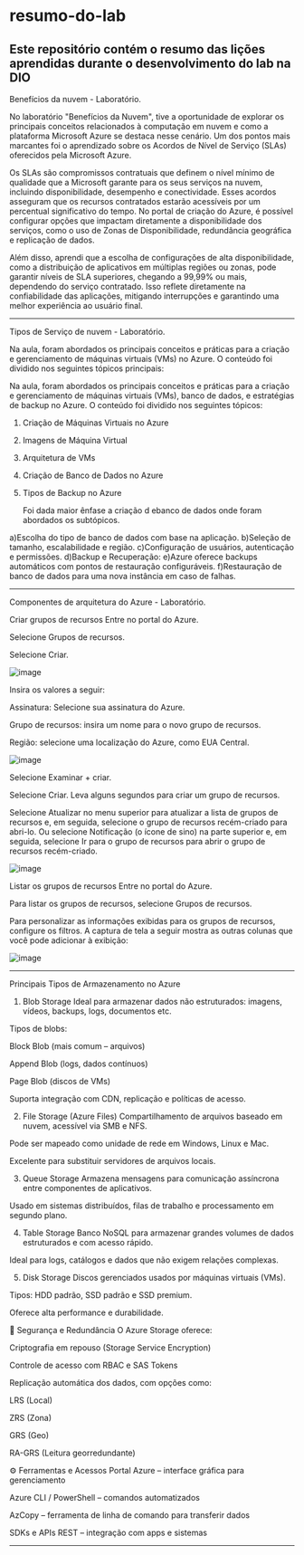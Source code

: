 # resumo-do-lab
Este repositório contém o resumo das lições aprendidas durante o desenvolvimento do lab na DIO
--------------------------------------------------------------------------------------------------------------------------------------------------------------------
Benefícios da nuvem - Laboratório.

No laboratório "Benefícios da Nuvem", tive a oportunidade de explorar os principais conceitos relacionados à computação em nuvem e como a plataforma Microsoft Azure se destaca nesse cenário. Um dos pontos mais marcantes foi o aprendizado sobre os Acordos de Nível de Serviço (SLAs) oferecidos pela Microsoft Azure.

Os SLAs são compromissos contratuais que definem o nível mínimo de qualidade que a Microsoft garante para os seus serviços na nuvem, incluindo disponibilidade, desempenho e conectividade. Esses acordos asseguram que os recursos contratados estarão acessíveis por um percentual significativo do tempo. No portal de criação do Azure, é possível configurar opções que impactam diretamente a disponibilidade dos serviços, como o uso de Zonas de Disponibilidade, redundância geográfica e replicação de dados.

Além disso, aprendi que a escolha de configurações de alta disponibilidade, como a distribuição de aplicativos em múltiplas regiões ou zonas, pode garantir níveis de SLA superiores, chegando a 99,99% ou mais, dependendo do serviço contratado. Isso reflete diretamente na confiabilidade das aplicações, mitigando interrupções e garantindo uma melhor experiência ao usuário final.

-----------------------------------------------------------------------------------------------------------------------------------------------------------------------------------------------------------------
Tipos de Serviço de nuvem - Laboratório.

Na aula, foram abordados os principais conceitos e práticas para a criação e gerenciamento de máquinas virtuais (VMs) no Azure. O conteúdo foi dividido nos seguintes tópicos principais:

Na aula, foram abordados os principais conceitos e práticas para a criação e gerenciamento de máquinas virtuais (VMs), banco de dados, e estratégias de backup no Azure. O conteúdo foi dividido nos seguintes tópicos:

1. Criação de Máquinas Virtuais no Azure

2. Imagens de Máquina Virtual

3. Arquitetura de VMs

4. Criação de Banco de Dados no Azure

5. Tipos de Backup no Azure

   Foi dada maior ênfase a criação d ebanco de dados onde foram abordados os subtópicos.

a)Escolha do tipo de banco de dados com base na aplicação.
b)Seleção de tamanho, escalabilidade e região.
c)Configuração de usuários, autenticação e permissões.
d)Backup e Recuperação:
e)Azure oferece backups automáticos com pontos de restauração configuráveis.
f)Restauração de banco de dados para uma nova instância em caso de falhas.

---------------------------------------------------------------------------------------------------------------------------------------------------------------------------------------------------------
Componentes de arquitetura do Azure - Laboratório.

Criar grupos de recursos
Entre no portal do Azure.

Selecione Grupos de recursos.

Selecione Criar.

![image](https://github.com/user-attachments/assets/8707b2db-8f1e-4dd6-a429-12bee60e9009)

Insira os valores a seguir:

Assinatura: Selecione sua assinatura do Azure.

Grupo de recursos: insira um nome para o novo grupo de recursos.

Região: selecione uma localização do Azure, como EUA Central.

![image](https://github.com/user-attachments/assets/5902b8f6-5054-47c6-8116-6bd8e5179a13)

Selecione Examinar + criar.

Selecione Criar. Leva alguns segundos para criar um grupo de recursos.

Selecione Atualizar no menu superior para atualizar a lista de grupos de recursos e, em seguida, selecione o grupo de recursos recém-criado para abri-lo. Ou selecione Notificação (o ícone de sino) na parte superior e, em seguida, selecione Ir para o grupo de recursos para abrir o grupo de recursos recém-criado.

![image](https://github.com/user-attachments/assets/a31d5d91-f251-46be-926a-87d1ede89157)

Listar os grupos de recursos
Entre no portal do Azure.

Para listar os grupos de recursos, selecione Grupos de recursos.

Para personalizar as informações exibidas para os grupos de recursos, configure os filtros. A captura de tela a seguir mostra as outras colunas que você pode adicionar à exibição:

![image](https://github.com/user-attachments/assets/6f7aa0bd-8096-4a8b-8fd8-2fb2f9ff9f42)


--------------------------------------------------------------------------------------------------------------------------------------------------------------------
Principais Tipos de Armazenamento no Azure
1. Blob Storage
Ideal para armazenar dados não estruturados: imagens, vídeos, backups, logs, documentos etc.

Tipos de blobs:

Block Blob (mais comum – arquivos)

Append Blob (logs, dados contínuos)

Page Blob (discos de VMs)

Suporta integração com CDN, replicação e políticas de acesso.

2. File Storage (Azure Files)
Compartilhamento de arquivos baseado em nuvem, acessível via SMB e NFS.

Pode ser mapeado como unidade de rede em Windows, Linux e Mac.

Excelente para substituir servidores de arquivos locais.

3. Queue Storage
Armazena mensagens para comunicação assíncrona entre componentes de aplicativos.

Usado em sistemas distribuídos, filas de trabalho e processamento em segundo plano.

4. Table Storage
Banco NoSQL para armazenar grandes volumes de dados estruturados e com acesso rápido.

Ideal para logs, catálogos e dados que não exigem relações complexas.

5. Disk Storage
Discos gerenciados usados por máquinas virtuais (VMs).

Tipos: HDD padrão, SSD padrão e SSD premium.

Oferece alta performance e durabilidade.

🔐 Segurança e Redundância
O Azure Storage oferece:

Criptografia em repouso (Storage Service Encryption)

Controle de acesso com RBAC e SAS Tokens

Replicação automática dos dados, com opções como:

LRS (Local)

ZRS (Zona)

GRS (Geo)

RA-GRS (Leitura georredundante)

⚙️ Ferramentas e Acessos
Portal Azure – interface gráfica para gerenciamento

Azure CLI / PowerShell – comandos automatizados

AzCopy – ferramenta de linha de comando para transferir dados

SDKs e APIs REST – integração com apps e sistemas

-------------------------------------------------------------------------------------------------------------------------------------------------------------------




